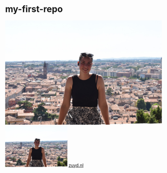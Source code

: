 # my-first-repo
![sanne stockmans](sanne.jpg)
<img src="sanne.jpg" alt="sanne stockmans" width="200">
[zuyd.nl](https://https://www.zuyd.nl)
